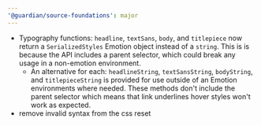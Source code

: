 ```yaml
---
'@guardian/source-foundations': major
---
```


- Typography functions: `headline`, `textSans`, `body`, and `titlepiece` now return a `SerializedStyles` Emotion object instead of a `string`. This is is because the API includes a parent selector, which could break any usage in a non-emotion environment.
  - An alternative for each: `headlineString`, `textSansString`, `bodyString`, and `titlepieceString` is provided for use outside of an Emotion environments where needed. These methods don't include the parent selector which means that link underlines hover styles won't work as expected.
- remove invalid syntax from the css reset

